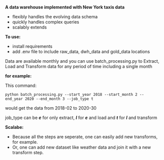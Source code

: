 **A data warehouse implemented with New York taxis data**

- flexibly handles the evolving data schema
- quickly handles complex queries 
- scalably extends


**To use:**
- install requirements
- add .env file to include raw_data, dwh_data and gold_data locations

Data are available monthly and you can use batch_processing.py to Extract, Load and Transform data for any period of time including a single month

**for example:**

This command: 

`python batch_processing.py --start_year 2018 --start_month 2 --end_year 2020 --end_month 3 --job_type t
`

would get the data from 2018-02 to 2020-30

job_type can be **_e_** for only extract, **_l_** for **_e_** and load and **_t_** for **_l_** and transform
  
**Scalabe:**

- Because all the steps are seperate, one can easily add new transforms, for example. 
- Or, one can add new dataset like weather data and join it with a new transform step. 

    

  